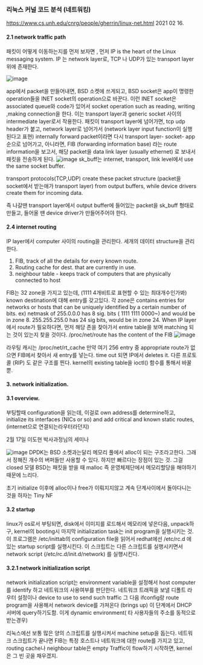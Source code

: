 ### 리눅스 커널 코드 분석 (네트워킹)
<https://www.cs.unh.edu/cnrg/people/gherrin/linux-net.html> 
2021 02 16.

#### 2.1 network traffic path
패킷이 어떻게 이동하는지를 먼저 보자면 , 먼저 IP is the heart of the Linux messaging system.
IP 는 network layer로, TCP 나 UDP가 있는 transport layer 위에 존재한다.


![image](https://user-images.githubusercontent.com/47310668/108159034-868e4280-7129-11eb-8eb9-b61e2e5181ae.png)

app에서 packet을 만들어내면, BSD 소켓에 쓰게되고, BSD socket은 app이 명령한 operation들을 
INET socket의 operation으로 바꾼다. 이런 INET socket은 associated queue와 code가 있어서 
socket operation such as reading, writing ,making connection을 한다. 이는 transport layer과
generic socket 사이의 intermediate layer로서 작용한다. 패킷이 transport layer에 넘어가면,
tcp udp header가 붙고, network layer로 넘어가서 (network layer input function이 실행된다고 표현)
internally forward packet이라면 다시 transport layer- socket- app 순으로 넘어가고,
아니라면, FIB (forwarding information base) 라는 route information을 보고서, 해당 packet을 data link layer (usually ethernet)
로 보내서 패킷을 전송하게 된다.
![image](https://user-images.githubusercontent.com/47310668/108160191-f7365e80-712b-11eb-937c-dfca353f1c0f.png)
sk_buff는 internet, transport, link level에서 use the same socket buffer.

transport protocols(TCP,UDP) create these packet structure (packet을 socket에서 받는애가 transport layer) from output buffers,
while device drivers create them for incoming data.

즉 나갈땐 transport layer에서 output buffer에 들어있는 packet을 sk_buff 형태로 만들고,
들어올 땐 device driver가 만들어주어야 한다. 


#### 2.4 internet routing

IP layer에서 computer 사이의 routing을 관리한다.
세개의 데이터 structure을 관리한다.
1. FIB, track of all the details for every known route.
2. Routing cache for dest. that are currently in use.
3. neighbour table - keeps track of computers that are physically connected to host

 
 FIB는 32 zone을 가지고 있는데, (1111 4개비트로 표현할 수 있는 최대개수인가봐) 
 known destination에 대해 entry를 갖고있다. 각 zone은 contains entries for networks or hosts
 that can be uniquely identified by a certain number of bits.
 ex) netmask of 255.0.0.0 has 8 sig. bits ( 1111 1111 0000~) and would be in zone 8.
 255.255.255.0 has 24 sig bits, would be in zone 24. 
 When IP layer에서 route가 필요하다면, 먼저 해당 존을 찾아가서 entire table을 보며 
 matching 되는 것이 있는지 찾을 것이다. /proc/net/route has the content of the FIB
![image](https://user-images.githubusercontent.com/47310668/108161092-ac1d4b00-712d-11eb-9644-1d67e5284e6e.png)

라우팅 캐시는 /proc/net/rt_cache 만약 여기 256 entry 중 appropriate route가 없으면 FIB에서 찾아서 새
entry를 넣는다. time out 되면 IP에서 deletes it. 
다른 프로토콜 (RIP) 도 같은 구조를 띈다. kernel의 existing table을 ioctl() 함수를 통해서 바꿀뿐.
#### 3. network initialization.

#### 3.1 overview.
 부팅할때 configuration을 읽는데, 이걸로 own address를 determine하고, initialize its interfaces (NICs or so) 
and add critical and known static routes, (internet으로 연결되는라우터라던지)

2월 17일 
이도현 박사과정님의 세미나

![image](https://user-images.githubusercontent.com/47310668/108169351-f279a680-713b-11eb-912f-27b6496daf0c.png)
DPDK는 BSD 소켓과는달리 메모리 풀에서 alloc이 되는 구조라고한다.
그래서 정해진 개수의 버퍼들만 사용할 수 있다. 하지만 빠르다는 장점이 있는 것.
그걸 closed 모델 
BSD는 패킷을 받을 때 malloc 즉 운영체제단에서 메모리할당을 해야하기 때문에 느리다. 

초기 initialize 이후에 alloc이나 free가 이뤄지지않고 계속 단계사이에서 돌아다니는 것을 하자는
Tiny NF

#### 3.2 startup

linux가 os로서 부팅되면, disk에서 이미지를 로드해서 메모리에 넣은다음, unpack하구, kernel의 booting시
마지막 initialization task는 init program을 실행시키는 것. 이 프로그램은 /etc/inittab의 configuration file을 읽어서
redhat에선 /etc/rc.d 에 있는 startup script를 실행시킨다. 이 스크립트는 다른 스크립트를 실행시키면서 
network script (/etc/rc.d/init.d/network) 를 실행시킨다. 

#### 3.2.1 network initialization script

network initialization script는 environment variable을 설정해서 host computer를 identify 하고 네트워크의 사용여부를 판단한다.
네트워크 트래픽을 보낼 디폴트 라우터 설정이나 device to use to send such traffic 
그 다음 ifconfig랑 route program을 사용해서 network device를 가져온다 (brings up) 이 단계에서 DHCP 서버에 query하기도함.
이게 dynamic environment( 타 사용자들의 주소를 동적으로 받는경우)

리눅스에선 보통 많은 양의 스크립트를 실행시켜서 machine setup을 돕는다. 
네트워크 스크립트가 끝나면 FIB는 특정 호스트나 네트워크에 대한 route를 가지고 있고, routing cache나 neighbour table은 empty
Traffic이 flow하기 시작하면, kernel은 그 빈 곳을 채우겠지. 







